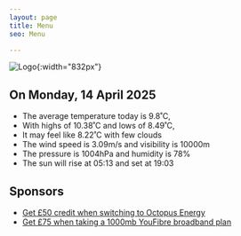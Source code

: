 ```yaml
---
layout: page
title: Menu
seo: Menu

---
```


![Logo](/images/logo.jpg){:width="832px"}

<!-- weather_marker starts -->
## On Monday, 14 April 2025

- The average temperature today is 9.8˚C,
- With highs of 10.38˚C and lows of 8.49˚C,
- It may feel like 8.22˚C with few clouds
- The wind speed is 3.09m/s and visibility is 10000m
- The pressure is 1004hPa and humidity is 78%
- The sun will rise at 05:13 and set at 19:03

<!-- weather_marker ends -->

## Sponsors

- [Get £50 credit when switching to Octopus Energy](https://bit.ly/3oD1nnS)
- [Get £75 when taking a 1000mb YouFibre broadband plan](https://aklam.io/91zWhU?)




